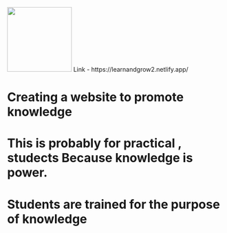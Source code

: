 <img src="https://i.ibb.co.com/zV8PPNY3/logo-learn-and-grow.png" height="150px" width="150px"/> 
Link - https://learnandgrow2.netlify.app/

# Creating a website to promote knowledge

# This is probably for practical , studects Because knowledge is power.

# Students are trained for the purpose of knowledge
